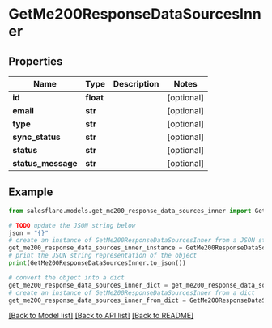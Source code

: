 # GetMe200ResponseDataSourcesInner


## Properties

Name | Type | Description | Notes
------------ | ------------- | ------------- | -------------
**id** | **float** |  | [optional] 
**email** | **str** |  | [optional] 
**type** | **str** |  | [optional] 
**sync_status** | **str** |  | [optional] 
**status** | **str** |  | [optional] 
**status_message** | **str** |  | [optional] 

## Example

```python
from salesflare.models.get_me200_response_data_sources_inner import GetMe200ResponseDataSourcesInner

# TODO update the JSON string below
json = "{}"
# create an instance of GetMe200ResponseDataSourcesInner from a JSON string
get_me200_response_data_sources_inner_instance = GetMe200ResponseDataSourcesInner.from_json(json)
# print the JSON string representation of the object
print(GetMe200ResponseDataSourcesInner.to_json())

# convert the object into a dict
get_me200_response_data_sources_inner_dict = get_me200_response_data_sources_inner_instance.to_dict()
# create an instance of GetMe200ResponseDataSourcesInner from a dict
get_me200_response_data_sources_inner_from_dict = GetMe200ResponseDataSourcesInner.from_dict(get_me200_response_data_sources_inner_dict)
```
[[Back to Model list]](../README.md#documentation-for-models) [[Back to API list]](../README.md#documentation-for-api-endpoints) [[Back to README]](../README.md)


